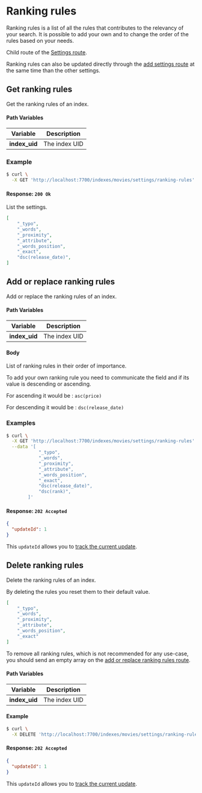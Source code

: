 # Ranking rules

Ranking rules is a list of all the rules that contributes to the relevancy of your search. It is possible to add your own and to change the order of the rules based on your needs.

Child route of the [Settings route](/references/settings.md).

Ranking rules can also be updated directly through the [add settings route](/references/settings.md#add-settings) at the same time than the other settings.

## Get ranking rules

<RouteHighlighter method="GET" route="/indexes/:index_uid/settings/ranking-rules" />

Get the ranking rules of an index.

#### Path Variables

| Variable          | Description           |
|-------------------|-----------------------|
| **index_uid**         | The index UID |

### Example

```bash
$ curl \
  -X GET 'http://localhost:7700/indexes/movies/settings/ranking-rules'
```

#### Response: `200 Ok`

List the settings.

```json
[
    "_typo",
    "_words",
    "_proximity",
    "_attribute",
    "_words_position",
    "_exact",
    "dsc(release_date)",
]
```

## Add or replace ranking rules

<RouteHighlighter method="POST" route="/indexes/:index_uid/settings/ranking-rules" />

Add or replace the ranking rules of an index.

#### Path Variables

| Variable          | Description           |
|-------------------|-----------------------|
| **index_uid**         | The index UID |

#### Body

List of ranking rules in their order of importance.

To add your own ranking rule you need to communicate the field and if its value is descending or ascending.

For ascending it would be : `asc(price)`

For descending it would be : `dsc(release_date)`

### Examples

```bash
$ curl \
  -X GET 'http://localhost:7700/indexes/movies/settings/ranking-rules' \
  --data '[
            "_typo",
            "_words",
            "_proximity",
            "_attribute",
            "_words_position",
            "_exact",
            "dsc(release_date)",
            "dsc(rank)",
        ]'
```

#### Response: `202 Accepted`

```json
{
  "updateId": 1
}
```
This `updateId` allows you to [track the current update](/references/updates.md).

## Delete ranking rules

<RouteHighlighter method="DELETE" route="/indexes/:index_uid/settings/ranking-rules"/>

Delete the ranking rules of an index.

By deleting the rules you reset them to their default value.

```json
[
    "_typo",
    "_words",
    "_proximity",
    "_attribute",
    "_words_position",
    "_exact"
]
```
To remove all ranking rules, which is not recommended for any use-case, you should send an empty array on the [add or replace ranking rules route](/references/ranking_rules.md#add-or-replace-ranking-rules).

#### Path Variables

| Variable          | Description           |
|-------------------|-----------------------|
| **index_uid**         | The index UID |

#### Example
```bash
$ curl \
  -X DELETE 'http://localhost:7700/indexes/movies/settings/ranking-rules'
```

#### Response: `202 Accepted`

```json
{
  "updateId": 1
}
```
This `updateId` allows you to [track the current update](/references/updates.md).
